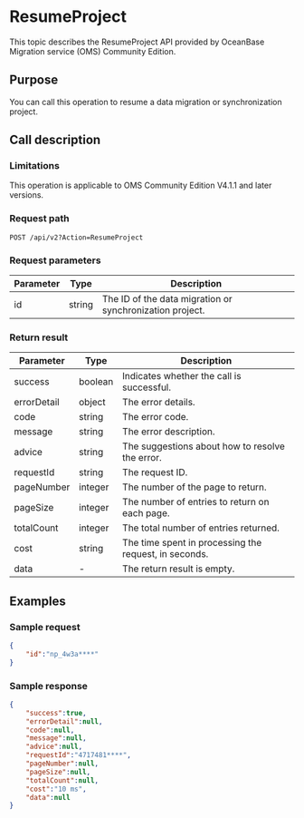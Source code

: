 
# ResumeProject

This topic describes the ResumeProject API provided by OceanBase Migration service (OMS) Community Edition.

## Purpose

You can call this operation to resume a data migration or synchronization project.

## Call description

### Limitations

This operation is applicable to OMS Community Edition V4.1.1 and later versions.

### Request path

`POST /api/v2?Action=ResumeProject`

### Request parameters

| Parameter | Type | Description |
|-----------|--------|-------------|
| id | string | The ID of the data migration or synchronization project.  |

### Return result

| Parameter | Type | Description |
|------------|------------------|------------------------|
| success | boolean | Indicates whether the call is successful.  |
| errorDetail | object | The error details.  |
| code | string | The error code.  |
| message | string | The error description.  |
| advice | string | The suggestions about how to resolve the error.  |
| requestId | string | The request ID.  |
| pageNumber | integer | The number of the page to return.  |
| pageSize | integer | The number of entries to return on each page.  |
| totalCount | integer | The total number of entries returned.  |
| cost | string | The time spent in processing the request, in seconds.  |
| data | - | The return result is empty.  |

## Examples

### Sample request

```JSON
{
    "id":"np_4w3a****"
}
```

### Sample response

```JSON
{
    "success":true,
    "errorDetail":null,
    "code":null,
    "message":null,
    "advice":null,
    "requestId":"4717481****",
    "pageNumber":null,
    "pageSize":null,
    "totalCount":null,
    "cost":"10 ms",
    "data":null
}
```
